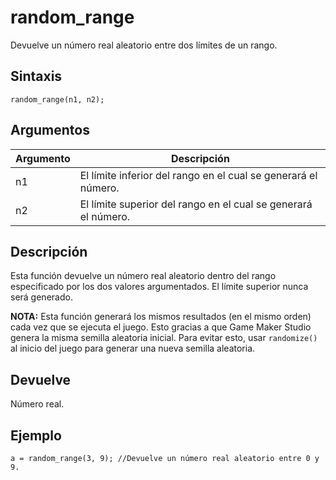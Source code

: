# random_range

Devuelve un número real aleatorio entre dos límites de un rango.

## Sintaxis

  
```gml  
random_range(n1, n2);  
```  

## Argumentos

Argumento|Descripción|  
---|---|  
n1|El límite inferior del rango en el cual se generará el número.|  
n2|El límite superior del rango en el cual se generará el número.|  

## Descripción

Esta función devuelve un número real aleatorio dentro del rango especificado por los dos valores argumentados. El límite superior nunca será generado.  
  
**NOTA:** Esta función generará los mismos resultados (en el mismo orden) cada vez que se ejecuta el juego. Esto gracias a que Game Maker Studio genera la misma semilla aleatoria inicial. Para evitar esto, usar `randomize()` al inicio del juego para generar una nueva semilla aleatoria.  

## Devuelve

Número real.

## Ejemplo

  
```gml  
a = random_range(3, 9); //Devuelve un número real aleatorio entre 0 y 9.  
```